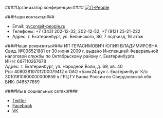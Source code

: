 ####Организатор конференции:####
[![IT-People](http://dropbucket.ru/pycon/it-people)](http://www.it-people.ru/)

###Наши контакты:###

- Email: pycon@it-people.ru
- Телефоны: +7 (343) 202-12-32, 202-12-52, +7 (912) 23-21-222
- Адрес: г. Екатеринбург, ул. Белинского, 86, 7 подъезд, 16 этаж

####Наши реквизиты:####
ИП ГЕРАСИМОВИЧ ЮЛИЯ ВЛАДИМИРОВНА  
Свид. №006521881 от 30 июня 2009 г. выдано Инспекцией Федеральной налоговой службы по Октябрьскому району г. Екатеринбурга  
ИНН: 667110267678   
Адрес: г. Екатеринбург, ул. Народной Воли, д. 69, кв. 40  
Р/c: 40802810701200079412 в ОАО «Банк24.ру» г. Екатеринбург 
К/с: 30101810600000000859 в ГРЦ ГУ Банка России по Свердловской обл.  
БИК: 046577859  

####Мы в социальных сетях:####
- [Twitter](https://twitter.com/PyConRu)
- [Facebook](https://www.facebook.com/ruPycon)
- [VK](http://vk.com/pyconru)
